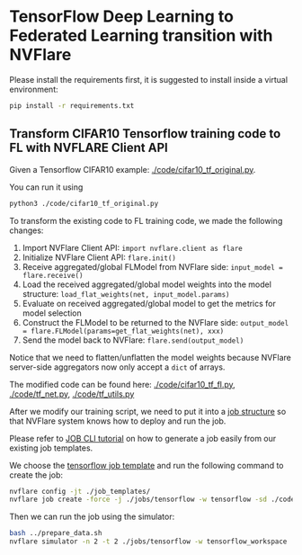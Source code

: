 # TensorFlow Deep Learning to Federated Learning transition with NVFlare

Please install the requirements first, it is suggested to install inside a virtual environment:

```bash
pip install -r requirements.txt
```

## Transform CIFAR10 Tensorflow training code to FL with NVFLARE Client API

Given a Tensorflow CIFAR10 example: [./code/cifar10_tf_original.py](./code/cifar10_tf_original.py).

You can run it using

```bash
python3 ./code/cifar10_tf_original.py
```

To transform the existing code to FL training code, we made the following changes:

1. Import NVFlare Client API: ```import nvflare.client as flare```
2. Initialize NVFlare Client API: ```flare.init()```
3. Receive aggregated/global FLModel from NVFlare side: ```input_model = flare.receive()```
4. Load the received aggregated/global model weights into the model structure: ```load_flat_weights(net, input_model.params)```
5. Evaluate on received aggregated/global model to get the metrics for model selection
6. Construct the FLModel to be returned to the NVFlare side: ```output_model = flare.FLModel(params=get_flat_weights(net), xxx)```
7. Send the model back to NVFlare: ```flare.send(output_model)```

Notice that we need to flatten/unflatten the model weights because NVFlare server-side aggregators now
only accept a ``dict`` of arrays.

The modified code can be found here: [./code/cifar10_tf_fl.py](./code/cifar10_tf_fl.py), [./code/tf_net.py](./code/tf_net.py),
[./code/tf_utils.py](./code/tf_utils.py)

After we modify our training script, we need to put it into a [job structure](https://nvflare.readthedocs.io/en/latest/real_world_fl/job.html) so that NVFlare system knows how to deploy and run the job.

Please refer to [JOB CLI tutorial](../../../tutorials/job_cli.ipynb) on how to generate a job easily from our existing job templates.


We choose the [tensorflow job template](./job_templates/tensorflow/) and run the following command to create the job:

```bash
nvflare config -jt ./job_templates/
nvflare job create -force -j ./jobs/tensorflow -w tensorflow -sd ./code/ -s ./code/cifar10_tf_fl.py
```

Then we can run the job using the simulator:

```bash
bash ../prepare_data.sh
nvflare simulator -n 2 -t 2 ./jobs/tensorflow -w tensorflow_workspace
```
